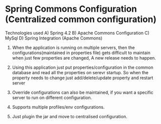 # Spring Commons Configuration (Centralized common configuration)

Technologies used
    A) Spring 4.2
    B) Apache Commons Configuration
    C) MySql
    D) Spring Integration (Apache Commons)

1. When the application is running on multiple servers, then the configurations(maintained in properties file) gets difficult
   to maintain when just few properties are changed, A new release needs to happen.
   
2. Using this application just put properties/configuration in the common database and read all the properties on serevr startup. So when the property needs to change just add/delete/update property and restart server

3. Override configurations can also be maintained, if you want a specific server to run on different configuration.

4. Supports multiple profiles/env configurations.

5. Just plugin the jar and move to centralised configuration.
